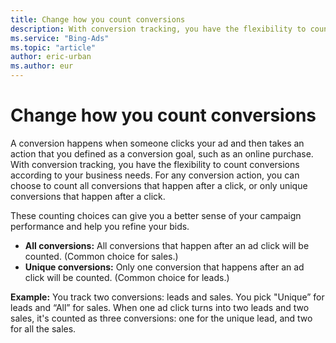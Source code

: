 ```yaml
---
title: Change how you count conversions
description: With conversion tracking, you have the flexibility to count conversions according to your business needs.     For any conversion action, you can choose to count all conversions that happen after a click, or only unique conversions that happen after a click.
ms.service: "Bing-Ads"
ms.topic: "article"
author: eric-urban
ms.author: eur
---
```


# Change how you count conversions

A conversion happens when someone clicks your ad and then takes an action that you defined as a conversion goal, such as an online purchase. With conversion tracking, you have the flexibility to count conversions according to your business needs. For any conversion action, you can choose to count all conversions that happen after a click, or only unique conversions that happen after a click.

These counting choices can give you a better sense of your campaign performance and help you refine your bids.

- **All conversions:**       All conversions that happen after an ad click will be counted. (Common choice for sales.)
- **Unique conversions:**       Only one conversion that happens after an ad click will be counted. (Common choice for leads.)

**Example:**     You track two conversions: leads and sales. You pick "Unique” for leads and “All” for sales. When one ad click turns into two leads and two sales, it's counted as three conversions: one for the unique lead, and two for all the sales.


